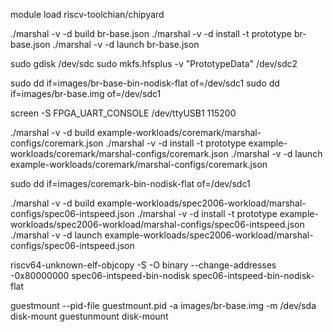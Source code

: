 module load riscv-toolchian/chipyard


./marshal -v -d build br-base.json
./marshal -v -d install -t prototype br-base.json
./marshal -v -d launch br-base.json


sudo gdisk /dev/sdc
sudo mkfs.hfsplus -v "PrototypeData" /dev/sdc2

sudo dd if=images/br-base-bin-nodisk-flat of=/dev/sdc1
sudo dd if=images/br-base.img of=/dev/sdc1

screen -S FPGA_UART_CONSOLE /dev/ttyUSB1 115200


./marshal -v -d build example-workloads/coremark/marshal-configs/coremark.json
./marshal -v -d install -t prototype example-workloads/coremark/marshal-configs/coremark.json
./marshal -v -d launch example-workloads/coremark/marshal-configs/coremark.json

sudo dd if=images/coremark-bin-nodisk-flat of=/dev/sdc1




./marshal -v -d build example-workloads/spec2006-workload/marshal-configs/spec06-intspeed.json
./marshal -v -d install -t prototype example-workloads/spec2006-workload/marshal-configs/spec06-intspeed.json
./marshal -v -d launch example-workloads/spec2006-workload/marshal-configs/spec06-intspeed.json

riscv64-unknown-elf-objcopy -S -O binary --change-addresses -0x80000000 spec06-intspeed-bin-nodisk spec06-intspeed-bin-nodisk-flat

guestmount --pid-file guestmount.pid -a images/br-base.img -m /dev/sda disk-mount
guestunmount disk-mount
